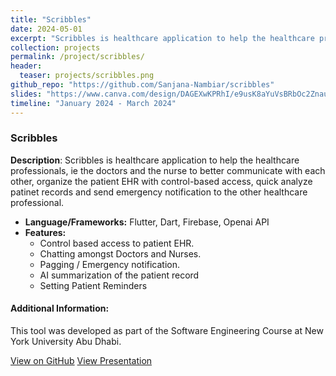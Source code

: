 ```yaml
---
title: "Scribbles"
date: 2024-05-01
excerpt: "Scribbles is healthcare application to help the healthcare professionals, ie the doctors and the nurse to better communicate with each other, organize the patient EHR with control-based access, quick analyze patinet records and send emergency notification to the other healthcare professional.<br/>"
collection: projects
permalink: /project/scribbles/
header:
  teaser: projects/scribbles.png
github_repo: "https://github.com/Sanjana-Nambiar/scribbles"
slides: "https://www.canva.com/design/DAGEXwKPRhI/e9usK8aYuVsBRbOc2ZnauQ/view?utm_content=DAGEXwKPRhI&utm_campaign=designshare&utm_medium=link2&utm_source=uniquelinks&utlId=hc37b8ed471"
timeline: "January 2024 - March 2024"
---
```


### Scribbles

**Description**: Scribbles is healthcare application to help the healthcare professionals, ie the doctors and the nurse to better communicate with each other, organize the patient EHR with control-based access, quick analyze patinet records and send emergency notification to the other healthcare professional.

- **Language/Frameworks:** Flutter, Dart, Firebase, Openai API
- **Features:**
  - Control based access to patient EHR.
  - Chatting amongst Doctors and Nurses.
  - Pagging / Emergency notification.
  - AI summarization of the patient record
  - Setting Patient Reminders

#### Additional Information:
This tool was developed as part of the Software Engineering Course at New York University Abu Dhabi.

<div>
  <a href="{{ page.github_repo }}" target="_blank" class="btn btn-outline-primary"><i class="fab fa-github"></i> View on GitHub</a>
  <a href="{{ page.pdf_presentation }}" target="_blank" class="btn btn-outline-secondary"><i class="fa fa-file-pdf"></i> View Presentation</a>
</div>
